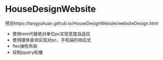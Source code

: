 # HouseDesignWebsite
预览https://tangyuhuan.github.io/HouseDesignWebsite/websiteDesign.html
- 使用rem代替绝对单位px实现宽度自适应
- 使用媒体查询实现对pc、手机端的响应式
- flex弹性布局
- 自制jquery轮播
